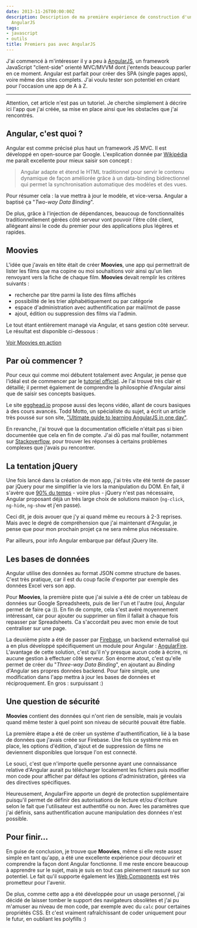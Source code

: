 ```yaml
---
date: 2013-11-26T00:00:00Z
description: Description de ma première expérience de construction d'une web app avec
  AngularJS
tags:
- javascript
- outils
title: Premiers pas avec AngularJS
---
```


J'ai commencé à m'intéresser il y a peu à [AngularJS](http://angularjs.org/), un framework JavaScript "client-side" orienté MVC/MVVM dont j'entends beaucoup parler en ce moment. Angular est parfait pour créer des SPA (single pages apps), voire même des sites complets. J'ai voulu tester son potentiel en créant pour l'occasion une app de A à Z.

---

Attention, cet article n'est pas un tutoriel. Je cherche simplement à décrire ici l'app que j'ai créée, sa mise en place ainsi que les obstacles que j'ai rencontrés.

## Angular, c'est quoi&nbsp;?

Angular est comme précisé plus haut un framework JS MVC. Il est développé en open-source par Google. L'explication donnée par [Wikipédia](http://fr.wikipedia.org/wiki/AngularJS) me paraît excellente pour mieux saisir son concept&nbsp;:

<blockquote><p>Angular adapte et étend le HTML traditionnel pour servir le contenu dynamique de façon améliorée grâce à un data-binding bidirectionnel qui permet la synchronisation automatique des modèles et des vues.</p></blockquote>

Pour résumer cela&nbsp;: la vue mettra à jour le modèle, et vice-versa. Angular a baptisé ça "*Two-way Data Binding*".

De plus, grâce à l'injection de dépendances, beaucoup de fonctionnalités traditionnellement gérées côté serveur vont pouvoir l'être côté client, allégeant ainsi le code du premier pour des applications plus légères et rapides.

## Moovies

L'idée que j'avais en tête était de créer **Moovies**, une app qui permettrait de lister les films que ma copine ou moi souhaitions voir ainsi qu'un lien renvoyant vers la fiche de chaque film. **Moovies** devait remplir les critères suivants&nbsp;:

* recherche par titre parmi la liste des films affichés
* possibilité de les trier alphabétiquement ou par catégorie
* espace d'administration avec authentification par mail/mot de passe
* ajout, édition ou suppression des films via l'admin.

Le tout étant entièrement managé via Angular, et sans gestion côté serveur. Le résultat est disponible ci-dessous&nbsp;:

<p class="link"><a href="http://ronanlevesque.fr/mv">Voir Moovies en action</a></p>

## Par où commencer&nbsp;?

Pour ceux qui comme moi débutent totalement avec Angular, je pense que l'idéal est de commencer par le [tutoriel officiel](http://docs.angularjs.org/tutorial). Je l'ai trouvé très clair et détaillé; il permet également de comprendre la philosophie d'Angular ainsi que de saisir ses concepts basiques.

Le site [egghead.io](http://egghead.io/lessons) propose aussi des leçons vidéo, allant de cours basiques à des cours avancés. Todd Motto, un spécialiste du sujet, a écrit un article très poussé sur son site, ["Ultimate guide to learning AngularJS in one day"](http://toddmotto.com/ultimate-guide-to-learning-angular-js-in-one-day/).

En revanche, j'ai trouvé que la documentation officielle n'était pas si bien documentée que cela en fin de compte. J'ai dû pas mal fouiller, notamment sur [Stackoverflow](http://stackoverflow.com/questions/tagged/angularjs), pour trouver les réponses à certains problèmes complexes que j'avais pu rencontrer.

## La tentation jQuery

Une fois lancé dans la création de mon app, j'ai très vite été tenté de passer par jQuery pour me simplifier la vie lors la manipulation du DOM. En fait, il s'avère que [90% du temps](http://stackoverflow.com/questions/14994391/how-do-i-think-in-angularjs-if-i-have-a-jquery-background?rq=1) - voire plus - jQuery n'est pas nécessaire, Angular proposant déjà un très large choix de solutions maison (`ng-click`, `ng-hide`, `ng-show` et j'en passe).

Ceci dit, je dois avouer que j'y ai quand même eu recours à 2-3 reprises. Mais avec le degré de compréhension que j'ai maintenant d'Angular, je pense que pour mon prochain projet ça ne sera même plus nécessaire.

Par ailleurs, pour info Angular embarque par défaut jQuery lite.

## Les bases de données

Angular utilise des données au format JSON comme structure de bases. C'est très pratique, car il est du coup facile d'exporter par exemple des données Excel vers son app.

Pour **Moovies**, la première piste que j'ai suivie a été de créer un tableau de données sur Google Spreadsheets, puis de lier l'un et l'autre (oui, Angular permet de faire ça&nbsp;:)). En fin de compte, cela s'est avéré moyennement intéressant, car pour ajouter ou supprimer un film il fallait à chaque fois repasser par Spreadsheets. Ca s'accordait peu avec mon envie de tout centraliser sur une page.

La deuxième piste a été de passer par [Firebase](https://www.firebase.com), un backend externalisé qui a en plus développé spécifiquement un module pour Angular&nbsp;: [AngularFire](http://angularfire.com/). L'avantage de cette solution, c'est qu'il n'y presque aucun code à écrire, ni aucune gestion à effectuer côté serveur. Son énorme atout, c'est qu'elle permet de créer du "*Three-way Data Binding*", en ajoutant au *Binding* d'Angular ses propres données backend. Pour faire simple, une modification dans l'app mettra à jour les bases de données et réciproquement. En gros&nbsp;: surpuissant&nbsp;:)

## Une question de sécurité

**Moovies** contient des données qui n'ont rien de sensible, mais je voulais quand même tester à quel point son niveau de sécurité pouvait être fiable.

La première étape a été de créer un système d'authentification, lié à la base de données que j'avais créée sur Firebase. Une fois ce système mis en place, les options d'édition, d'ajout et de suppression de films ne deviennent disponibles que lorsque l'on est connecté.

Le souci, c'est que n'importe quelle personne ayant une connaissance relative d'Angular aurait pu télécharger localement les fichiers puis modifier mon code pour afficher par défaut les options d'administration, gérées via des directives spécifiques.

Heureusement, AngularFire apporte un degré de protection supplémentaire puisqu'il permet de définir des autorisations de lecture et/ou d'écriture selon le fait que l'utilisateur est authentifié ou non. Avec les paramètres que j'ai définis, sans authentification aucune manipulation des données n'est possible.

## Pour finir...

En guise de conclusion, je trouve que **Moovies**, même si elle reste assez simple en tant qu'app, a été une excellente expérience pour découvrir et comprendre la façon dont Angular fonctionne. Il me reste encore beaucoup à apprendre sur le sujet, mais je suis en tout cas pleinement rassuré sur son potentiel. Le fait qu'il supporte également les [Web Components](http://www.journaldunet.com/developpeur/client-web/web-components-0913.shtml) est très prometteur pour l'avenir.

De plus, comme cette app a été développée pour un usage personnel, j'ai décidé de laisser tomber le support des navigateurs obsolètes et j'ai pu m'amuser au niveau de mon code, par exemple avec du `calc` pour certaines propriétés CSS. Et c'est vraiment rafraîchissant de coder uniquement pour le futur, en oubliant les polyfills&nbsp;:)
